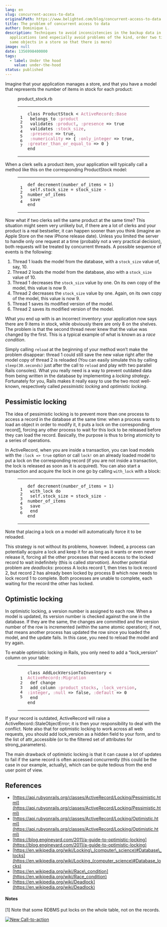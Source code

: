 ```yaml
---
lang: en
slug: concurrent-access-to-data
originalPath: https://www.belighted.com/blog/concurrent-access-to-data
title: The problem of concurrent access to data
author: Dominique L.
description: Techniques to avoid inconsistencies in the backup data in
  applications (and especially avoid problems of the kind, order two times the
  same objects in a store so that there is more)
image: null
date: 1356998400000
tags:
  - label: Under the hood
    value: under-the-hood
status: published
---
```

Imagine that your application manages a store, and that you have a model that represents the number of items in stock for each product:

<figure class="code"><figcaption><span>product_stock.rb</span></figcaption><div class="highlight"><table><tbody><tr><td class="gutter"><pre class="line-numbers"><span class="line-number">1</span>
<span class="line-number">2</span>
<span class="line-number">3</span>
<span class="line-number">4</span>
<span class="line-number">5</span>
<span class="line-number">6</span>
<span class="line-number">7</span>
</pre></td><td class="code"><pre><code class="ruby"><span class="line"><span class="k"><span class="class"><span class="keyword">class</span></span></span><span class="class"> <span class="nc"><span class="title">ProductStock</span></span> <span class="o"><span class="inheritance">&lt;</span></span><span class="inheritance"> <span class="ss"><span class="parent">ActiveRecord</span></span><span class="parent"><span class="p">:</span><span class="ss">:Base</span></span><span class="ss"></span></span><span class="ss"></span></span><span class="ss"></span>
</span><span class="line"> <span class="n">belongs_to</span> <span class="ss"><span class="symbol">:product</span></span>
</span><span class="line"> <span class="n">validates</span> <span class="ss"><span class="symbol">:product</span></span><span class="p">,</span> <span class="ss"><span class="symbol">:presence</span></span> <span class="o">=&gt;</span> <span class="kp"><span class="keyword">true</span></span>
</span><span class="line"> <span class="n">validates</span> <span class="ss"><span class="symbol">:stock_size</span></span><span class="p">,</span>
</span><span class="line"> <span class="ss"><span class="symbol">:presence</span></span> <span class="o">=&gt;</span> <span class="kp"><span class="keyword">true</span></span><span class="p">,</span>
</span><span class="line"> <span class="ss"><span class="symbol">:numericality</span></span> <span class="o">=&gt;</span> <span class="p">{</span> <span class="ss"><span class="symbol">:only_integer</span></span> <span class="o">=&gt;</span> <span class="kp"><span class="keyword">true</span></span><span class="p">,</span> <span class="ss"><span class="symbol">:greater_than_or_equal_to</span></span> <span class="o">=&gt;</span> <span class="mi"><span class="number">0</span></span> <span class="p">}</span>
</span><span class="line"><span class="k"><span class="keyword">end</span></span>
</span></code></pre></td></tr></tbody></table></div></figure>

When a clerk sells a product item, your application will typically call a method like this on the corresponding ProductStock model:

<figure class="code"><div class="highlight"><table><tbody><tr><td class="gutter"><pre class="line-numbers"><span class="line-number">1</span>
<span class="line-number">2</span>
<span class="line-number">3</span>
<span class="line-number">4</span>
</pre></td><td class="code"><pre><code class="ruby"><span class="line"><span class="k"><span class="function"><span class="keyword">def</span></span></span><span class="function"> <span class="nf"><span class="title">decrement</span></span><span class="p"><span class="params">(</span></span><span class="params"><span class="n">number_of_items</span> <span class="o">=</span> <span class="mi"><span class="number">1</span></span><span class="p">)</span></span><span class="p"></span></span><span class="p"></span>
</span><span class="line"> <span class="nb"><span class="keyword">self</span></span><span class="o">.</span><span class="n">stock_size</span> <span class="o">=</span> <span class="n">stock_size</span> <span class="o">-</span> <span class="n">number_of_items</span>
</span><span class="line"> <span class="n">save</span>
</span><span class="line"><span class="k"><span class="keyword">end</span></span>
</span></code></pre></td></tr></tbody></table></div></figure>

Now what if two clerks sell the same product at the same time? This situation might seem very unlikely but, if there are a lot of clerks and your product is a real bestseller, it can happen sooner than you think (imagine an Apple Store on the new iPhone release date). Unless you limited the server to handle only one request at a time (probably not a very practical decision), both requests will be treated by concurrent threads. A possible sequence of events is the following:

1.  Thread 1 loads the model from the database, with a `stock_size` value of, say, 10.
2.  Thread 2 loads the model from the database, also with a `stock_size` value of 10.
3.  Thread 1 decreases the `stock_size` value by one. On its own copy of the model, this value is now 9.
4.  Thread 2 decreases the `stock_size` value by one. Again, on its own copy of the model, this value is now 9.
5.  Thread 1 saves its modified version of the model.
6.  Thread 2 saves its modified version of the model.

What you end up with is an incorrect inventory: your application now says there are 9 items in stock, while obviously there are only 8 on the shelves. The problem is that the second thread never knew that the value was changed by the first. This is a typical example of what is known as a _race condition_.

Simply calling `reload` at the beginning of your method won’t make the problem disappear: thread 1 could still save the new value right after the model copy of thread 2 is reloaded (You can easily simulate this by calling `sleep(30.seconds)` just after the call to `reload` and play with two parallel Rails consoles). What you really need is a way to prevent outdated data from being written in the database by implementing a _locking strategy_. Fortunately for you, Rails makes it really easy to use the two most well-known, respectively called _pessimistic locking_ and _optimistic locking_.

Pessimistic locking
-------------------

The idea of pessimistic locking is to prevent more than one process to access a record in the database at the same time: when a process wants to load an object in order to modify it, it puts a lock on the corresponding record[1](#note-1), forcing any other process to wait for this lock to be released before they can load the record. Basically, the purpose is thus to bring atomicity to a series of operations.

In ActiveRecord, when you are inside a transaction, you can load models with the `:lock => true` option or call `lock!` on an already loaded model to put a lock on the corresponding record (if you are not inside a transaction, the lock is released as soon as it is acquired). You can also start a transaction and acquire the lock in one go by calling `with_lock` with a block:

<figure class="code"><div class="highlight"><table><tbody><tr><td class="gutter"><pre class="line-numbers"><span class="line-number">1</span>
<span class="line-number">2</span>
<span class="line-number">3</span>
<span class="line-number">4</span>
<span class="line-number">5</span>
<span class="line-number">6</span>
</pre></td><td class="code"><pre><code class="ruby"><span class="line"><span class="k"><span class="function"><span class="keyword">def</span></span></span><span class="function"> <span class="nf"><span class="title">decrement</span></span><span class="p"><span class="params">(</span></span><span class="params"><span class="n">number_of_items</span> <span class="o">=</span> <span class="mi"><span class="number">1</span></span><span class="p">)</span></span><span class="p"></span></span><span class="p"></span>
</span><span class="line"> <span class="n">with_lock</span> <span class="k"><span class="keyword">do</span></span>
</span><span class="line"> <span class="nb"><span class="keyword">self</span></span><span class="o">.</span><span class="n">stock_size</span> <span class="o">=</span> <span class="n">stock_size</span> <span class="o">-</span> <span class="n">number_of_items</span>
</span><span class="line"> <span class="n">save</span>
</span><span class="line"> <span class="k"><span class="keyword">end</span></span>
</span><span class="line"><span class="k"><span class="keyword">end</span></span>
</span></code></pre></td></tr></tbody></table></div></figure>

Note that placing a lock on a model will automatically force it to be reloaded.

This strategy is not without its problems, however. Indeed, a process can potentially acquire a lock and keep it for as long as it wants or even never release it, forcing all the other processes that need access to the locked record to wait indefinitely (this is called _starvation_). Another potential problem are _deadlocks_: process A locks record 1, then tries to lock record 2, but record 2 has already been locked by process B which now needs to lock record 1 to complete. Both processes are unable to complete, each waiting for the record the other has locked.

Optimistic locking
------------------

In optimistic locking, a version number is assigned to each row. When a model is updated, its version number is checked against the one in the database. If they are the same, the changes are committed and the version number of the row is incremented (within the same atomic operation); if not, that means another process has updated the row since you loaded the model, and the update fails. In this case, you need to reload the model and try again.

To enable optimistic locking in Rails, you only need to add a “lock\_version” column on your table:

<figure class="code"><div class="highlight"><table><tbody><tr><td class="gutter"><pre class="line-numbers"><span class="line-number">1</span>
<span class="line-number">2</span>
<span class="line-number">3</span>
<span class="line-number">4</span>
<span class="line-number">5</span>
</pre></td><td class="code"><pre><code class="ruby"><span class="line"><span class="k"><span class="class"><span class="keyword">class</span></span></span><span class="class"> <span class="nc"><span class="title">AddLockVersionToInventory</span></span> <span class="o"><span class="inheritance">&lt;</span></span><span class="inheritance"> <span class="ss"><span class="parent">ActiveRecord</span></span><span class="parent"><span class="p">:</span><span class="ss">:Migration</span></span><span class="ss"></span></span><span class="ss"></span></span><span class="ss"></span>
</span><span class="line"> <span class="k"><span class="function"><span class="keyword">def</span></span></span><span class="function"> <span class="nf"><span class="title">change</span></span></span><span class="nf"></span>
</span><span class="line"> <span class="n">add_column</span> <span class="ss"><span class="symbol">:product_stocks</span></span><span class="p">,</span> <span class="ss"><span class="symbol">:lock_version</span></span><span class="p">,</span> <span class="ss"><span class="symbol">:integer</span></span><span class="p">,</span> <span class="ss"><span class="symbol">:null</span></span> <span class="o">=&gt;</span> <span class="kp"><span class="keyword">false</span></span><span class="p">,</span> <span class="ss"><span class="symbol">:default</span></span> <span class="o">=&gt;</span> <span class="mi"><span class="number">0</span></span>
</span><span class="line"> <span class="k"><span class="keyword">end</span></span>
</span><span class="line"><span class="k"><span class="keyword">end</span></span>
</span></code></pre></td></tr></tbody></table></div></figure>

If your record is outdated, ActiveRecord will raise a ActiveRecord::StaleObjectError; it is then your responsibility to deal with the conflict. Note also that for optimistic locking to work across all web requests, you should add lock\_version as a hidden field to your form, and to the list of attr\_accessible (or to the filtered set of attributes for strong\_parameters).

The main drawback of optimistic locking is that it can cause a lot of updates to fail if the same record is often accessed concurrently (this could be the case in our example, actually), which can be quite tedious from the end user point of view.

References
----------

*   [https://api.rubyonrails.org/classes/ActiveRecord/Locking/Pessimistic.html](https://api.rubyonrails.org/classes/ActiveRecord/Locking/Pessimistic.html)
*   [https://api.rubyonrails.org/classes/ActiveRecord/Locking/Optimistic.html](https://api.rubyonrails.org/classes/ActiveRecord/Locking/Optimistic.html)
*   [https://blog.engineyard.com/2011/a-guide-to-optimistic-locking](https://blog.engineyard.com/2011/a-guide-to-optimistic-locking)
*   [https://en.wikipedia.org/wiki/Locking\_(computer\_science)#Database\_locks](https://en.wikipedia.org/wiki/Locking_(computer_science)#Database_locks)
*   [https://en.wikipedia.org/wiki/Race\_condition](https://en.wikipedia.org/wiki/Race_condition)
*   [https://en.wikipedia.org/wiki/Deadlock](https://en.wikipedia.org/wiki/Deadlock)

#### Notes

\[1\] Note that some RDBMS put locks on the whole table, not on the records.  
  
[![New Call-to-action](/images/legacy-cta/UPTtKvQU_5rjKfQJ1Qjwk.png)](https://cta-redirect.hubspot.com/cta/redirect/1684659/fb3606cc-cc1b-47d0-ae85-2c9f69837fe2)